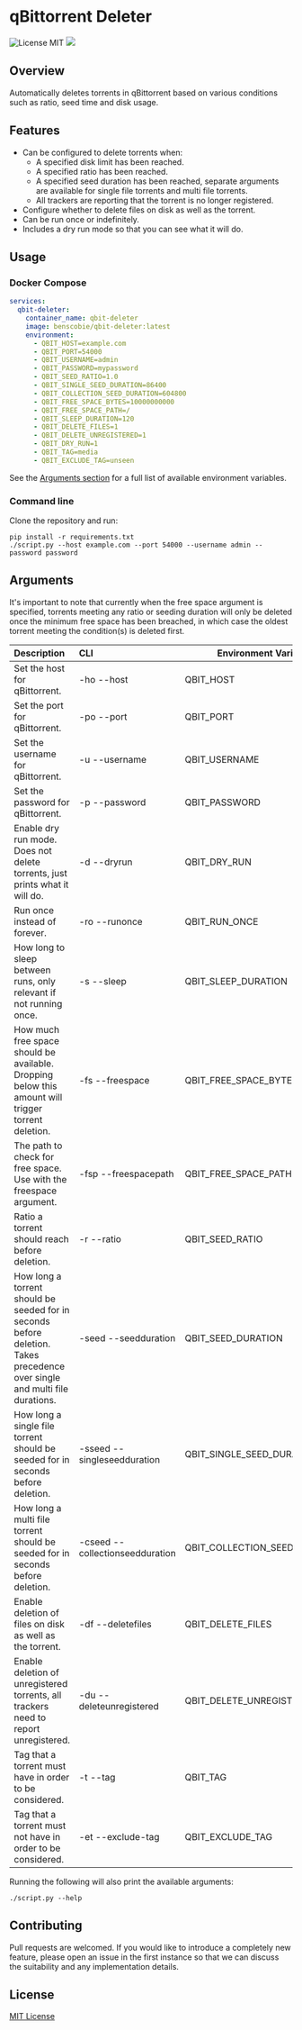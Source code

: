 # qBittorrent Deleter

![License MIT](https://img.shields.io/badge/license-MIT-blue.svg) [![](https://img.shields.io/docker/pulls/benscobie/qbit-deleter.svg)](https://hub.docker.com/r/benscobie/qbit-deleter "DockerHub")

## Overview

Automatically deletes torrents in qBittorrent based on various conditions such as ratio, seed time and disk usage.

## Features

- Can be configured to delete torrents when:
  - A specified disk limit has been reached.
  - A specified ratio has been reached.
  - A specified seed duration has been reached, separate arguments are available for single file torrents and multi file torrents.
  - All trackers are reporting that the torrent is no longer registered.
- Configure whether to delete files on disk as well as the torrent.
- Can be run once or indefinitely.
- Includes a dry run mode so that you can see what it will do.

## Usage

### Docker Compose

```yml
services:
  qbit-deleter:
    container_name: qbit-deleter
    image: benscobie/qbit-deleter:latest
    environment:
      - QBIT_HOST=example.com
      - QBIT_PORT=54000
      - QBIT_USERNAME=admin
      - QBIT_PASSWORD=mypassword
      - QBIT_SEED_RATIO=1.0
      - QBIT_SINGLE_SEED_DURATION=86400
      - QBIT_COLLECTION_SEED_DURATION=604800
      - QBIT_FREE_SPACE_BYTES=10000000000
      - QBIT_FREE_SPACE_PATH=/
      - QBIT_SLEEP_DURATION=120
      - QBIT_DELETE_FILES=1
      - QBIT_DELETE_UNREGISTERED=1
      - QBIT_DRY_RUN=1
      - QBIT_TAG=media
      - QBIT_EXCLUDE_TAG=unseen
```

See the [Arguments section](#arguments) for a full list of available environment variables.

### Command line

Clone the repository and run:

```commandline
pip install -r requirements.txt
./script.py --host example.com --port 54000 --username admin --password password
```

## Arguments

It's important to note that currently when the free space argument is specified, torrents meeting any ratio or seeding duration will only be deleted once the minimum free space has been breached, in which case the oldest torrent meeting the condition(s) is deleted first.

| Description                                                                                                                | CLI                             | Environment Variable          | Default      |
| :------------------------------------------------------------------------------------------------------------------------- | :------------------------------ | ----------------------------- | :----------- |
| Set the host for qBittorrent.                                                                                              | -ho --host                      | QBIT_HOST                     |              |
| Set the port for qBittorrent.                                                                                              | -po --port                      | QBIT_PORT                     | 8080         |
| Set the username for qBittorrent.                                                                                          | -u --username                   | QBIT_USERNAME                 |              |
| Set the password for qBittorrent.                                                                                          | -p --password                   | QBIT_PASSWORD                 |              |
| Enable dry run mode. Does not delete torrents, just prints what it will do.                                                | -d --dryrun                     | QBIT_DRY_RUN                  | False        |
| Run once instead of forever.                                                                                               | -ro --runonce                   | QBIT_RUN_ONCE                 | False        |
| How long to sleep between runs, only relevant if not running once.                                                         | -s --sleep                      | QBIT_SLEEP_DURATION           | 30           |
| How much free space should be available. Dropping below this amount will trigger torrent deletion.                         | -fs --freespace                 | QBIT_FREE_SPACE_BYTES         | 0 (no limit) |
| The path to check for free space. Use with the freespace argument.                                                         | -fsp --freespacepath            | QBIT_FREE_SPACE_PATH          | /            |
| Ratio a torrent should reach before deletion.                                                                              | -r --ratio                      | QBIT_SEED_RATIO               | 0 (no limit) |
| How long a torrent should be seeded for in seconds before deletion. Takes precedence over single and multi file durations. | -seed --seedduration            | QBIT_SEED_DURATION            | 0 (no limit) |
| How long a single file torrent should be seeded for in seconds before deletion.                                            | -sseed --singleseedduration     | QBIT_SINGLE_SEED_DURATION     | 0 (no limit) |
| How long a multi file torrent should be seeded for in seconds before deletion.                                             | -cseed --collectionseedduration | QBIT_COLLECTION_SEED_DURATION | 0 (no limit) |
| Enable deletion of files on disk as well as the torrent.                                                                   | -df --deletefiles               | QBIT_DELETE_FILES             | False        |
| Enable deletion of unregistered torrents, all trackers need to report unregistered.                                        | -du --deleteunregistered        | QBIT_DELETE_UNREGISTERED      | False        |
| Tag that a torrent must have in order to be considered.                                                                    | -t --tag                        | QBIT_TAG                      |              |
| Tag that a torrent must not have in order to be considered.                                                                | -et --exclude-tag               | QBIT_EXCLUDE_TAG              |              |

Running the following will also print the available arguments:

```commandline
./script.py --help
```

## Contributing

Pull requests are welcomed. If you would like to introduce a completely new feature, please open an issue in the first instance so that we can discuss the suitability and any implementation details.

## License

[MIT License](LICENSE)
